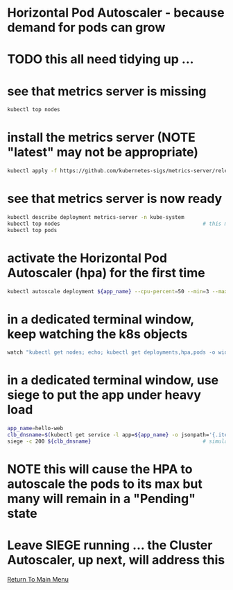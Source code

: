 # Horizontal Pod Autoscaler - because demand for pods can grow

# TODO this all need tidying up ...

# see that metrics server is missing
```bash
kubectl top nodes
```

# install the metrics server (NOTE "latest" may not be appropriate)
```bash
kubectl apply -f https://github.com/kubernetes-sigs/metrics-server/releases/latest/download/components.yaml
```

# see that metrics server is now ready
```bash
kubectl describe deployment metrics-server -n kube-system
kubectl top nodes                                              # this may take a minute to produce results
kubectl top pods
```

# activate the Horizontal Pod Autoscaler (hpa) for the first time
```bash
kubectl autoscale deployment ${app_name} --cpu-percent=50 --min=3 --max=25
```

# in a dedicated terminal window, keep watching the k8s objects
```bash
watch "kubectl get nodes; echo; kubectl get deployments,hpa,pods -o wide"
```

# in a dedicated terminal window, use siege to put the app under heavy load
```bash
app_name=hello-web
clb_dnsname=$(kubectl get service -l app=${app_name} -o jsonpath='{.items[0].status.loadBalancer.ingress[0].hostname}')
siege -c 200 ${clb_dnsname}                                    # simulate 200 concurrent users
```

# NOTE this will cause the HPA to autoscale the pods to its max but many will remain in a "Pending" state
# Leave SIEGE running ... the Cluster Autoscaler, up next, will address this

[Return To Main Menu](/README.md)
